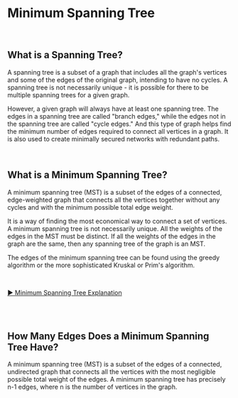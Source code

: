 # Minimum Spanning Tree


<br>

## What is a Spanning Tree?

A spanning tree is a subset of a graph that includes all the graph's vertices and some of the edges of the original graph, intending to have no cycles. A spanning tree is not necessarily unique - it is possible for there to be multiple spanning trees for a given graph.  

 However, a given graph will always have at least one spanning tree. The edges in a spanning tree are called "branch edges," while the edges not in the spanning tree are called "cycle edges." And this type of graph helps find the minimum number of edges required to connect all vertices in a graph. It is also used to create minimally secured networks with redundant paths.  

<br>

## What is a Minimum Spanning Tree? 

A minimum spanning tree (MST) is a subset of the edges of a connected, edge-weighted graph that connects all the vertices together without any cycles and with the minimum possible total edge weight.  

It is a way of finding the most economical way to connect a set of vertices. A minimum spanning tree is not necessarily unique. All the weights of the edges in the MST must be distinct. If all the weights of the edges in the graph are the same, then any spanning tree of the graph is an MST.  

The edges of the minimum spanning tree can be found using the greedy algorithm or the more sophisticated Kruskal or Prim's algorithm.  

<br>

[▶ Minimum Spanning Tree Explanation](https://www.youtube.com/watch?v=ZSPjZuZWCME&list=PLgUwDviBIf0rGEWe64KWas0Nryn7SCRWw&index=24)

<br>
<br>

## How Many Edges Does a Minimum Spanning Tree Have?

A minimum spanning tree (MST) is a subset of the edges of a connected, undirected graph that connects all the vertices with the most negligible possible total weight of the edges. A minimum spanning tree has precisely n-1 edges, where n is the number of vertices in the graph.   


